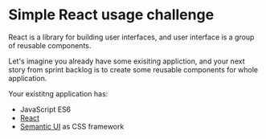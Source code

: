 # Simple React usage challenge
React is a library for building user interfaces, and user interface is a group of reusable components.

Let's imagine you already have some exisiting appliction, and your next story from sprint backlog is to create some reusable components for whole application. 

Your existitng application has: 
* JavaScript ES6
* [React](https://facebook.github.io/react/)
* [Semantic UI](http://semantic-ui.com/) as CSS framework
